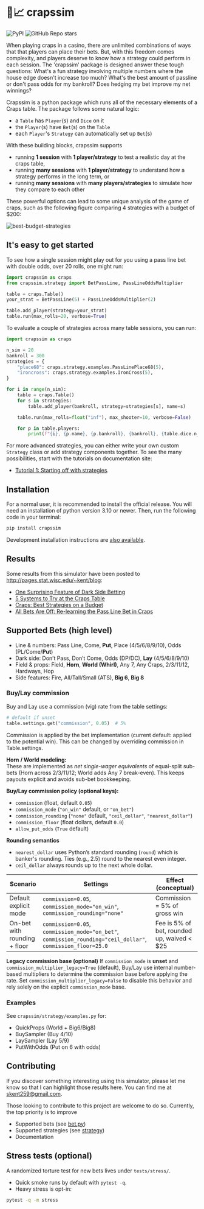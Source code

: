 # :game_die::chart_with_upwards_trend: crapssim
![PyPI](https://img.shields.io/pypi/v/crapssim)
![GitHub Repo stars](https://img.shields.io/github/stars/skent259/crapssim?style=social)

When playing craps in a casino, there are unlimited combinations of ways that that players can place their bets. But, with this freedom comes complexity, and players deserve to know how a strategy could perform in each session. The 'crapssim' package is designed answer these tough questions: What's a fun strategy involving multiple numbers where the house edge doesn't increase too much? What's the best amount of passline or don't pass odds for my bankroll? Does hedging my bet improve my net winnings? 

Crapssim is a python package which runs all of the necessary elements of a Craps table.  The package follows some natural logic: 

- a `Table` has `Player`(s) and `Dice` on it
- the `Player`(s) have `Bet`(s) on the `Table` 
- each `Player`'s `Strategy` can automatically set up `Bet`(s)

With these building blocks, crapssim supports 

- running **1 session** with **1 player/strategy** to test a realistic day at the craps table,
- running **many sessions** with **1 player/strategy** to understand how a strategy performs in the long term, or
- running **many sessions** with **many players/strategies** to simulate how they compare to each other

These powerful options can lead to some unique analysis of the game of craps, such as the following figure comparing 4 strategies with a budget of $200:

![best-budget-strategies](https://user-images.githubusercontent.com/41379385/109597132-404bc280-7add-11eb-848c-1981d57d100a.png)

## It's easy to get started

To see how a single session might play out for you using a pass line bet with double odds, over 20 rolls, one might run:

```python
import crapssim as craps
from crapssim.strategy import BetPassLine, PassLineOddsMultiplier

table = craps.Table()
your_strat = BetPassLine(5) + PassLineOddsMultiplier(2)

table.add_player(strategy=your_strat)
table.run(max_rolls=20, verbose=True)
```

To evaluate a couple of strategies across many table sessions, you can run:

```python
import crapssim as craps

n_sim = 20
bankroll = 300
strategies = {
    "place68": craps.strategy.examples.PassLinePlace68(5),
    "ironcross": craps.strategy.examples.IronCross(5),
}

for i in range(n_sim):
    table = craps.Table()
    for s in strategies:
        table.add_player(bankroll, strategy=strategies[s], name=s)

    table.run(max_rolls=float("inf"), max_shooter=10, verbose=False)

    for p in table.players:
        print(f"{i}, {p.name}, {p.bankroll}, {bankroll}, {table.dice.n_rolls}")
```

For more advanced strategies, you can either write your own custom `Strategy` class or add strategy components together. To see the many possibilities, start with the tutorials on documentation site: 

* [Tutorial 1: Starting off with strategies](https://skent259.github.io/crapssim/tutorial-strategy-01.html). 

## Installation

For a normal user, it is recommended to install the official release. You will 
need an installation of python version 3.10 or newer.  Then, run the following 
code in your terminal: 

```python
pip install crapssim
```

Development installation instructions are [also available](./docs/installation.md).

## Results

Some results from this simulator have been posted to http://pages.stat.wisc.edu/~kent/blog:
- [One Surprising Feature of Dark Side Betting](https://pages.stat.wisc.edu/~kent/blog/2021.10.24/dark-side-surprises.html)
- [5 Systems to Try at the Craps Table](http://pages.stat.wisc.edu/~kent/blog/2021.02.22/five_craps_systems.html)
- [Craps: Best Strategies on a Budget](http://pages.stat.wisc.edu/~kent/blog/2019.07.31_Craps_Budget/craps_best-strategies-on-a-budget.html)
- [All Bets Are Off: Re-learning the Pass Line Bet in Craps](http://pages.stat.wisc.edu/~kent/blog/2019.02.28_Craps_Passline/passline-and-odds.html)


## Supported Bets (high level)

- Line & numbers: Pass Line, Come, **Put**, Place (4/5/6/8/9/10), Odds (PL/Come/**Put**)
- Dark side: Don’t Pass, Don’t Come, Odds (DP/DC), **Lay** (4/5/6/8/9/10)
- Field & props: Field, **Horn**, **World (Whirl)**, Any 7, Any Craps, 2/3/11/12, Hardways, Hop
- Side features: Fire, All/Tall/Small (ATS), **Big 6**, **Big 8**

### Buy/Lay commission

Buy and Lay use a commission (vig) rate from the table settings:

```python
# default if unset
table.settings.get("commission", 0.05)  # 5%
```

Commission is applied by the bet implementation (current default: applied to the potential win). This can be changed by overriding commission in Table.settings.

**Horn / World modeling:**  
These are implemented as *net single-wager equivalents* of equal-split sub-bets (Horn across 2/3/11/12; World adds Any 7 break-even). This keeps payouts explicit and avoids sub-bet bookkeeping.

**Buy/Lay commission policy (optional keys):**
- `commission` (float, default `0.05`)
- `commission_mode` (`"on_win"` default, or `"on_bet"`)
- `commission_rounding` (`"none"` default, `"ceil_dollar"`, `"nearest_dollar"`)
- `commission_floor` (float dollars, default `0.0`)
- `allow_put_odds` (`True` default)

**Rounding semantics**
- `nearest_dollar` uses Python’s standard rounding (`round`) which is banker's rounding.
  Ties (e.g., 2.5) round to the nearest even integer.
- `ceil_dollar` always rounds up to the next whole dollar.

| Scenario                         | Settings                                                                  | Effect (conceptual)                            |
|----------------------------------|---------------------------------------------------------------------------|-----------------------------------------------|
| Default explicit mode            | `commission=0.05`, `commission_mode="on_win"`, `commission_rounding="none"` | Commission = 5% of gross win                  |
| On-bet with rounding + floor     | `commission=0.05`, `commission_mode="on_bet"`, `commission_rounding="ceil_dollar"`, `commission_floor=25.0` | Fee is 5% of bet, rounded up, waived < $25 |

**Legacy commission base (optional)**
If `commission_mode` is **unset** and `commission_multiplier_legacy=True` (default),
Buy/Lay use internal number-based multipliers to determine the commission base before
applying the rate. Set `commission_multiplier_legacy=False` to disable this behavior
and rely solely on the explicit `commission_mode` base.

### Examples

See `crapssim/strategy/examples.py` for:
- QuickProps (World + Big6/Big8)
- BuySampler (Buy 4/10)
- LaySampler (Lay 5/9)
- PutWithOdds (Put on 6 with odds)


## Contributing

If you discover something interesting using this simulator, please let me know so that I can highlight those results here.  You can find me at skent259@gmail.com.

Those looking to contribute to this project are welcome to do so.  Currently, the top priority is to improve

- Supported bets (see [bet.py](https://github.com/skent259/crapssim/blob/main/crapssim/bet.py))
- Supported strategies (see [strategy](https://github.com/skent259/crapssim/tree/main/crapssim/strategy))
- Documentation




## Stress tests (optional)

A randomized torture test for new bets lives under `tests/stress/`.

- Quick smoke runs by default with `pytest -q`.
- Heavy stress is opt-in:

```bash
pytest -q -m stress
```

